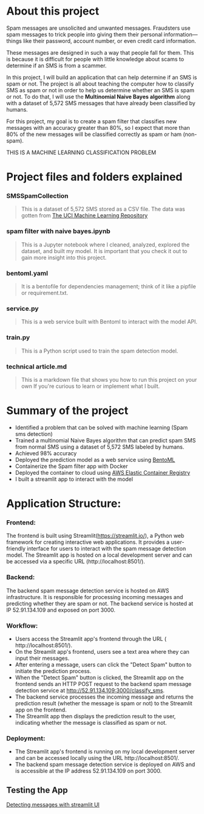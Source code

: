 # About this project 

Spam messages are unsolicited and unwanted messages. Fraudsters use spam messages to trick people into giving them their personal information—things like their password, account number, or even credit card information.

These messages are designed in such a way that people fall for them. This is because it is difficult for people with little knowledge about scams to determine if an SMS is from a scammer.

In this project, I will build an application that can help determine if an SMS is spam or not. The project is all about teaching the computer how to classify SMS as spam or not in order to help us determine whether an SMS is spam or not. To do that, I will use the **Multinomial Naive Bayes algorithm** along with a dataset of 5,572 SMS messages that have already been classified by humans.

For this project, my goal is to create a spam filter that classifies new messages with an accuracy greater than 80%, so I expect that more than 80% of the new messages will be classified correctly as spam or ham (non-spam).

THIS IS A MACHINE LEARNING CLASSIFICATION PROBLEM




# Project files and folders explained 

### SMSSpamCollection
> This is a dataset of 5,572 SMS stored as a CSV file. The data was gotten from [The UCI Machine Learning Repository](https://archive.ics.uci.edu/dataset/228/sms+spam+collection)

### spam filter with naive bayes.ipynb
> This is a Jupyter notebook where I cleaned, analyzed, explored the dataset, and built my model. It is important that you check it out to gain more insight into this project.

### bentoml.yaml
> It is a bentofile for dependencies management; think of it like a pipfile or requirement.txt.

### service.py
> This is a web service built with Bentoml to interact with the model API.

### train.py
> This is a Python script used to train the spam detection model.

### technical article.md
> This is a markdown file that shows you how to run this project on your own If you're curious to learn or implement what I built.
 
# Summary of the project
- Identified a problem that can be solved with machine learning (Spam sms detection) 
- Trained a multinomial Naive Bayes algorithm that can predict spam SMS from normal SMS using a dataset of 5,572 SMS labeled by humans.
- Achieved 98% accuracy 
- Deployed the prediction model as a web service using [BentoML](https://www.bentoml.com/) 
- Containerize the Spam filter app with Docker
- Deployed the container to cloud using [AWS Elastic Container Registry](https://github.com/dimzachar/mlzoomcamp/blob/master/Notes/cloud.md)
- I built a streamlit app to interact with the model
  

# Application Structure:

### Frontend:

The frontend is built using Streamlit(https://streamlit.io/), a Python web framework for creating interactive web applications.
It provides a user-friendly interface for users to interact with the spam message detection model.
The Streamlit app is hosted on a local development server and can be accessed via a specific URL (http://localhost:8501/).

### Backend:

The backend spam message detection service is  hosted on AWS infrastructure.
It is responsible for processing incoming messages and predicting whether they are spam or not.
The backend service is hosted at IP 52.91.134.109 and exposed on port 3000.

### Workflow:

- Users access the Streamlit app's frontend through the URL ( http://localhost:8501/).
- On the Streamlit app's frontend, users see a text area where they can input their messages.
- After entering a message, users can click the "Detect Spam" button to initiate the prediction process.
- When the "Detect Spam" button is clicked, the Streamlit app on the frontend sends an HTTP POST request to the backend spam message detection service at http://52.91.134.109:3000/classify_sms.
- The backend service processes the incoming message and returns the prediction result (whether the message is spam or not) to the Streamlit app on the frontend.
- The Streamlit app then displays the prediction result to the user, indicating whether the message is classified as spam or not.

### Deployment:

- The Streamlit app's frontend is running on my local development server and can be accessed locally using the URL http://localhost:8501/.
- The backend spam message detection service is deployed on AWS  and is accessible at the IP address 52.91.134.109 on port 3000.


## Testing the App

[Detecting messages with streamlit UI](https://youtu.be/eMt6svANxjM) 


